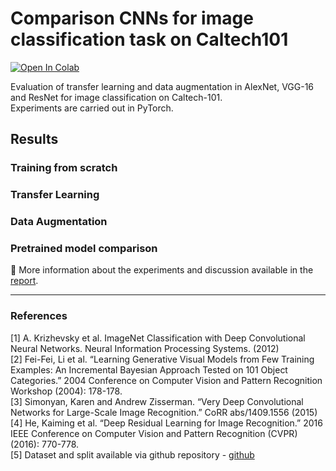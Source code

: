 # Comparison CNNs for image classification task on Caltech101

[![Open In Colab](https://colab.research.google.com/assets/colab-badge.svg)](https://colab.research.google.com/drive/1ZfbOjNpGeWR-RhuyQSG5avpDqulfxqV_)

Evaluation of transfer learning and data augmentation in AlexNet, VGG-16 and ResNet for image classification on Caltech-101. 
<br>Experiments are carried out in PyTorch. 

## Results 
### Training from scratch

### Transfer Learning

### Data Augmentation

### Pretrained model comparison


🔗 More information about the experiments and discussion available in the [report](/report.pdf).


---

### References
[1] A. Krizhevsky et al. ImageNet Classification with Deep Convolutional Neural Networks. Neural Information Processing Systems. (2012) <br>
[2] Fei-Fei, Li et al. “Learning Generative Visual Models from Few Training Examples: An Incremental Bayesian Approach Tested on 101 Object Categories.” 2004 Conference on Computer Vision and Pattern Recognition Workshop (2004): 178-178.<br>
[3] Simonyan, Karen and Andrew Zisserman. “Very Deep Convolutional Networks for Large-Scale Image Recognition.” CoRR abs/1409.1556 (2015)<br>
[4] He, Kaiming et al. “Deep Residual Learning for Image Recognition.” 2016 IEEE Conference on Computer Vision and Pattern Recognition (CVPR) (2016): 770-778.<br>
[5] Dataset and split available via github repository - [github](https://github.com/MachineLearning2020/Homework2-Caltech101)

